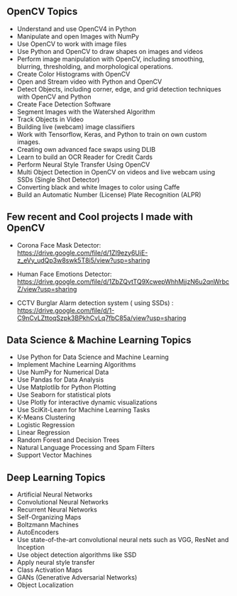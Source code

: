 OpenCV Topics
--------------------------
* Understand and use OpenCV4 in Python
* Manipulate and open Images with NumPy
* Use OpenCV to work with image files
* Use Python and OpenCV to draw shapes on images and videos
* Perform image manipulation with OpenCV, including smoothing, blurring, thresholding, and morphological operations.
* Create Color Histograms with OpenCV
* Open and Stream video with Python and OpenCV
* Detect Objects, including corner, edge, and grid detection techniques with OpenCV and Python
* Create Face Detection Software
* Segment Images with the Watershed Algorithm
* Track Objects in Video
* Building live (webcam) image classifiers
* Work with Tensorflow, Keras, and Python to train on own custom images.
* Creating own advanced face swaps using DLIB
* Learn to build an OCR Reader for Credit Cards
* Perform Neural Style Transfer Using OpenCV
* Multi Object Detection in OpenCV on videos and live webcam using SSDs (Single Shot Detector)
* Converting black and white Images to color using Caffe
* Build an Automatic Number (License) Plate Recognition (ALPR)

Few recent and Cool projects I made with OpenCV
--------------------------
* Corona Face Mask Detector:
https://drive.google.com/file/d/1Zl9ezy6UiE-z_eVy_udQp3w8swk5T8i5/view?usp=sharing

* Human Face Emotions Detector:
https://drive.google.com/file/d/1ZbZQvtTQ9XcwepWhhMjjzN6u2qnWrbcZ/view?usp=sharing

* CCTV Burglar Alarm detection system ( using SSDs) :
https://drive.google.com/file/d/1-C9nCvLZttoqSzpk3BPkhCvLq7fbC85a/view?usp=sharing

Data Science & Machine Learning Topics
--------------------------------------
* Use Python for Data Science and Machine Learning
* Implement Machine Learning Algorithms
* Use NumPy for Numerical Data
* Use Pandas for Data Analysis
* Use Matplotlib for Python Plotting
* Use Seaborn for statistical plots
* Use Plotly for interactive dynamic visualizations
* Use SciKit-Learn for Machine Learning Tasks
* K-Means Clustering
* Logistic Regression
* Linear Regression
* Random Forest and Decision Trees
* Natural Language Processing and Spam Filters
* Support Vector Machines

Deep Learning Topics
--------------------------------------
* Artificial Neural Networks
* Convolutional Neural Networks
* Recurrent Neural Networks
* Self-Organizing Maps
* Boltzmann Machines
* AutoEncoders
* Use state-of-the-art convolutional neural nets such as VGG, ResNet and Inception
* Use object detection algorithms like SSD
* Apply neural style transfer
* Class Activation Maps
* GANs (Generative Adversarial Networks)
* Object Localization



